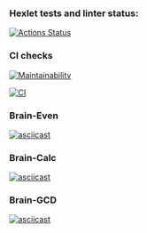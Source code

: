 ### Hexlet tests and linter status:
[![Actions Status](https://github.com/alexdesyatnik/frontend-project-lvl1/workflows/hexlet-check/badge.svg)](https://github.com/alexdesyatnik/frontend-project-lvl1/actions)

### CI checks
[![Maintainability](https://api.codeclimate.com/v1/badges/a99a88d28ad37a79dbf6/maintainability)](https://codeclimate.com/github/codeclimate/codeclimate/maintainability)

[![CI](https://github.com/alexdesyatnik/frontend-project-lvl1/actions/workflows/main.yml/badge.svg)](https://github.com/alexdesyatnik/frontend-project-lvl1/actions/workflows/main.yml)


### Brain-Even

[![asciicast](https://asciinema.org/a/eTTasfpBC0yFspoaMxhTwTki2.svg)](https://asciinema.org/a/eTTasfpBC0yFspoaMxhTwTki2)

### Brain-Calc

[![asciicast](https://asciinema.org/a/nD0tve5nSgLNoWStof9yLpClH.svg)](https://asciinema.org/a/nD0tve5nSgLNoWStof9yLpClH)

### Brain-GCD

[![asciicast](https://asciinema.org/a/4REv59dyhsuc7TEOS9PlsusHz.svg)](https://asciinema.org/a/4REv59dyhsuc7TEOS9PlsusHz)